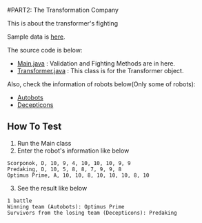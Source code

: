 #PART2: The Transformation Company

This is about the transformer's fighting

Sample data is [here](samples.txt).

The source code is below:

* [Main.java](Main.java)
: Validation and Fighting Methods are in here.
* [Transformer.java](Transformer.java)
: This class is for the Transformer object.

Also, check the information of robots below(Only some of robots):

* [Autobots](autobots.txt)
* [Decepticons](decepticons.txt)

## How To Test

1. Run the Main class
2. Enter the robot's information like below

```
Scorponok, D, 10, 9, 4, 10, 10, 10, 9, 9
Predaking, D, 10, 5, 8, 8, 7, 9, 9, 8
Optimus Prime, A, 10, 10, 8, 10, 10, 10, 8, 10
```

3. See the result like below
```
1 battle
Winning team (Autobots): Optimus Prime
Survivors from the losing team (Decepticons): Predaking
```
